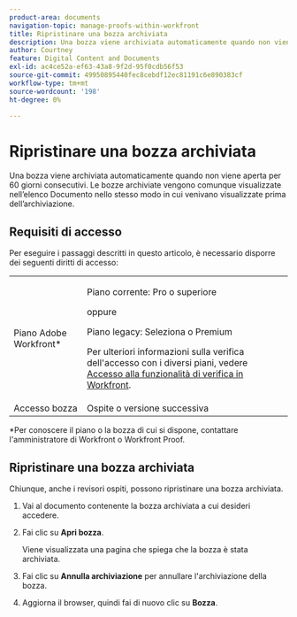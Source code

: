 ```yaml
---
product-area: documents
navigation-topic: manage-proofs-within-workfront
title: Ripristinare una bozza archiviata
description: Una bozza viene archiviata automaticamente quando non viene aperta per 60 giorni consecutivi. Le bozze archiviate vengono comunque visualizzate nell’elenco Documento nello stesso modo in cui venivano visualizzate prima dell’archiviazione.
author: Courtney
feature: Digital Content and Documents
exl-id: ac4ce52a-ef63-43a8-9f2d-95f0cdb56f53
source-git-commit: 49950895440fec8cebdf12ec81191c6e890383cf
workflow-type: tm+mt
source-wordcount: '198'
ht-degree: 0%

---
```


# Ripristinare una bozza archiviata

Una bozza viene archiviata automaticamente quando non viene aperta per 60 giorni consecutivi. Le bozze archiviate vengono comunque visualizzate nell’elenco Documento nello stesso modo in cui venivano visualizzate prima dell’archiviazione.

## Requisiti di accesso

Per eseguire i passaggi descritti in questo articolo, è necessario disporre dei seguenti diritti di accesso:

<table style="table-layout:auto"> 
 <col> 
 <col> 
 <tbody> 
  <tr> 
   <td role="rowheader">Piano Adobe Workfront*</td> 
   <td> <p>Piano corrente: Pro o superiore</p> <p>oppure</p> <p>Piano legacy: Seleziona o Premium</p> <p>Per ulteriori informazioni sulla verifica dell'accesso con i diversi piani, vedere <a href="/help/quicksilver/administration-and-setup/manage-workfront/configure-proofing/access-to-proofing-functionality.md" class="MCXref xref">Accesso alla funzionalità di verifica in Workfront</a>.</p> </td> 
  </tr>

<tr> 
   <td role="rowheader">Accesso bozza </td> 
   <td>Ospite o versione successiva</td> 
  </tr> 
 </tbody> 
</table>

&#42;Per conoscere il piano o la bozza di cui si dispone, contattare l&#39;amministratore di Workfront o Workfront Proof.

## Ripristinare una bozza archiviata

Chiunque, anche i revisori ospiti, possono ripristinare una bozza archiviata.

1. Vai al documento contenente la bozza archiviata a cui desideri accedere.
1. Fai clic su **Apri bozza**.

   Viene visualizzata una pagina che spiega che la bozza è stata archiviata.

1. Fai clic su **Annulla archiviazione** per annullare l&#39;archiviazione della bozza.
1. Aggiorna il browser, quindi fai di nuovo clic su **Bozza**.
